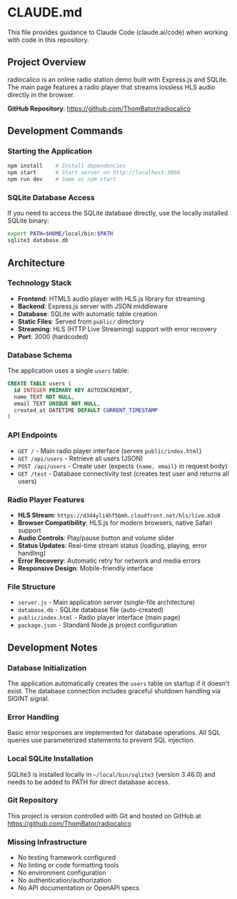 # CLAUDE.md

This file provides guidance to Claude Code (claude.ai/code) when working with code in this repository.

## Project Overview

radiocalico is an online radio station demo built with Express.js and SQLite. The main page features a radio player that streams lossless HLS audio directly in the browser.

**GitHub Repository**: https://github.com/ThomBator/radiocalico

## Development Commands

### Starting the Application
```bash
npm install    # Install dependencies
npm start      # Start server on http://localhost:3000
npm run dev    # Same as npm start
```

### SQLite Database Access
If you need to access the SQLite database directly, use the locally installed SQLite binary:
```bash
export PATH=$HOME/local/bin:$PATH
sqlite3 database.db
```

## Architecture

### Technology Stack
- **Frontend**: HTML5 audio player with HLS.js library for streaming
- **Backend**: Express.js server with JSON middleware
- **Database**: SQLite with automatic table creation
- **Static Files**: Served from `public/` directory
- **Streaming**: HLS (HTTP Live Streaming) support with error recovery
- **Port**: 3000 (hardcoded)

### Database Schema
The application uses a single `users` table:
```sql
CREATE TABLE users (
  id INTEGER PRIMARY KEY AUTOINCREMENT,
  name TEXT NOT NULL,
  email TEXT UNIQUE NOT NULL,
  created_at DATETIME DEFAULT CURRENT_TIMESTAMP
)
```

### API Endpoints
- `GET /` - Main radio player interface (serves `public/index.html`)
- `GET /api/users` - Retrieve all users (JSON)
- `POST /api/users` - Create user (expects `{name, email}` in request body)
- `GET /test` - Database connectivity test (creates test user and returns all users)

### Radio Player Features
- **HLS Stream**: `https://d3d4yli4hf5bmh.cloudfront.net/hls/live.m3u8`
- **Browser Compatibility**: HLS.js for modern browsers, native Safari support
- **Audio Controls**: Play/pause button and volume slider
- **Status Updates**: Real-time stream status (loading, playing, error handling)
- **Error Recovery**: Automatic retry for network and media errors
- **Responsive Design**: Mobile-friendly interface

### File Structure
- `server.js` - Main application server (single-file architecture)
- `database.db` - SQLite database file (auto-created)
- `public/index.html` - Radio player interface (main page)
- `package.json` - Standard Node.js project configuration

## Development Notes

### Database Initialization
The application automatically creates the `users` table on startup if it doesn't exist. The database connection includes graceful shutdown handling via SIGINT signal.

### Error Handling
Basic error responses are implemented for database operations. All SQL queries use parameterized statements to prevent SQL injection.

### Local SQLite Installation
SQLite3 is installed locally in `~/local/bin/sqlite3` (version 3.46.0) and needs to be added to PATH for direct database access.

### Git Repository
This project is version controlled with Git and hosted on GitHub at https://github.com/ThomBator/radiocalico

### Missing Infrastructure
- No testing framework configured
- No linting or code formatting tools
- No environment configuration
- No authentication/authorization
- No API documentation or OpenAPI specs